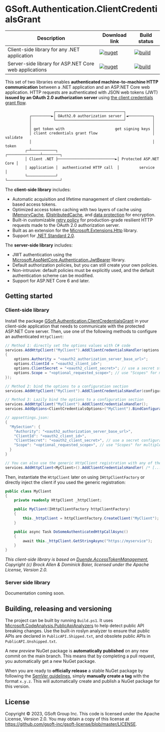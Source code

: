 # GSoft.Authentication.ClientCredentialsGrant

| Description                                           | Download link                                                                                                                                                                                                      | Build status                                                                                                                                                                                                                                                        |
|-------------------------------------------------------|--------------------------------------------------------------------------------------------------------------------------------------------------------------------------------------------------------------------|---------------------------------------------------------------------------------------------------------------------------------------------------------------------------------------------------------------------------------------------------------------------|
| Client-side library for any .NET application          | [![nuget](https://img.shields.io/nuget/v/GSoft.Extensions.Http.Authentication.ClientCredentialsGrant.svg?logo=nuget)](https://www.nuget.org/packages/GSoft.Extensions.Http.Authentication.ClientCredentialsGrant/) | [![build](https://img.shields.io/github/actions/workflow/status/gsoft-inc/gsoft-authentication-clientcredentialsgrant/publish.yml?logo=github&branch=main)](https://github.com/gsoft-inc/gsoft-authentication-clientcredentialsgrant/actions/workflows/publish.yml) |
| Server-side library for ASP.NET Core web applications | [![nuget](https://img.shields.io/nuget/v/GSoft.AspNetCore.Authentication.ClientCredentialsGrant.svg?logo=nuget)](https://www.nuget.org/packages/GSoft.AspNetCore.Authentication.ClientCredentialsGrant/)           | [![build](https://img.shields.io/github/actions/workflow/status/gsoft-inc/gsoft-authentication-clientcredentialsgrant/publish.yml?logo=github&branch=main)](https://github.com/gsoft-inc/gsoft-authentication-clientcredentialsgrant/actions/workflows/publish.yml) |

This set of two libraries enables **authenticated machine-to-machine HTTP communication** between a .NET application and an ASP.NET Core web application.
HTTP requests are authenticated with JSON web tokens (JWT) **issued by an OAuth 2.0 authorization server** using [the client credentials grant flow](https://www.rfc-editor.org/rfc/rfc6749#section-4.4).

```
                      ┌───────────────────────────────┐
           ┌─────────►│ OAuth2.0 authorization server │◄───────────┐
           │          └───────────────────────────────┘            │
           │                                                       │
           │ get token with                       get signing keys │
           │ client credentials grant flow                         │ validate
           │                                                       │    token
         ┌─┴───────────┐                           ┌───────────────┴────────┐
         │ Client .NET ├──────────────────────────►│ Protected ASP.NET Core │
         │ application │  authenticated HTTP call  │         service        │
         └─────────────┘                           └────────────────────────┘
```

The **client-side library** includes:

* Automatic acquisition and lifetime management of client credentials-based access tokens.
* Optimized access token caching with two layers of cache using [IMemoryCache](https://learn.microsoft.com/en-us/aspnet/core/performance/caching/memory), [IDistributedCache](https://learn.microsoft.com/en-us/aspnet/core/performance/caching/distributed), and [data protection](https://learn.microsoft.com/en-us/aspnet/core/security/data-protection/introduction) for encryption.
* Built-in customizable [retry policy](https://learn.microsoft.com/en-us/dotnet/architecture/microservices/implement-resilient-applications/implement-http-call-retries-exponential-backoff-polly) for production-grade resilient HTTP requests made to the OAuth 2.0 authorization server.
* Built as an extension for the [Microsoft.Extensions.Http](https://www.nuget.org/packages/Microsoft.Extensions.Http/) library.
* Support for [.NET Standard 2.0](https://learn.microsoft.com/en-us/dotnet/standard/net-standard?tabs=net-standard-2-0).

The **server-side library** includes:

* JWT authentication using the [Microsoft.AspNetCore.Authentication.JwtBearer](https://www.nuget.org/packages/Microsoft.AspNetCore.Authentication.JwtBearer) library.
* Default authorization policies, but you can still create your own policies.
* Non-intrusive: default policies must be explicitly used, and the default authentication scheme can be modified.
* Support for ASP.NET Core 6 and later.

## Getting started

### Client-side library

Install the package [GSoft.Authentication.ClientCredentialsGrant](https://www.nuget.org/packages/GSoft.Extensions.Http.Authentication.ClientCredentialsGrant/) in your client-side application
that needs to communicate with the protected ASP.NET Core server. Then, use one of the following methods to configure an authenticated `HttpClient`:

```csharp
// Method 1: directly set the options values with C# code
services.AddHttpClient("MyClient").AddClientCredentialsHandler(options =>
{
    options.Authority = "<oauth2_authorization_server_base_url>";
    options.ClientId = "<oauth2_client_id>";
    options.ClientSecret = "<oauth2_client_secret>"; // use a secret store instead of hardcoding the value
    options.Scope = "<optional_requested_scope>"; // use "Scopes" for multiple values
});

// Method 2: bind the options to a configuration section
services.AddHttpClient("MyClient").AddClientCredentialsHandler(configuration.GetRequiredSection("MySection").Bind);

// Method 3: Lazily bind the options to a configuration section
services.AddHttpClient("MyClient").AddClientCredentialsHandler();
services.AddOptions<ClientCredentialsOptions>("MyClient").BindConfiguration(configSectionPath: "MySection");

// appsettings.json:
{
  "MySection": {
    "Authority": "<oauth2_authorization_server_base_url>",
    "ClientId": "<oauth2_client_id>",
    "ClientSecret": "<oauth2_client_secret>", // use a secret configuration provider instead of hardcoding the value
    "Scope": "<optional_requested_scope>", // use "Scopes" for multiple values
  }
}

// You can also use the generic HttpClient registration with any of these methods:
services.AddHttpClient<MyClient>().AddClientCredentialsHandler( /* [...] */);
```

Then, instantiate the `HttpClient` later on using `IHttpClientFactory` or directly inject the client if you used the generic registration:

```csharp
public class MyClient
{
    private readonly HttpClient _httpClient;

    public MyClient(IHttpClientFactory httpClientFactory)
    {
        this._httpClient = httpClientFactory.CreateClient("MyClient");
    }

    public async Task DoSomeAuthenticatedHttpCallAsync()
    {
        await this._httpClient.GetStringAsync("https://myservice");
    }
}
```

_This client-side library is based on [Duende.AccessTokenManagement](https://github.com/DuendeSoftware/Duende.AccessTokenManagement/tree/1.1.0), Copyright (c) Brock Allen & Dominick Baier, licensed under the Apache License, Version 2.0._


### Server side library

Documentation coming soon.


## Building, releasing and versioning

The project can be built by running `Build.ps1`. It uses [Microsoft.CodeAnalysis.PublicApiAnalyzers](https://github.com/dotnet/roslyn-analyzers/blob/main/src/PublicApiAnalyzers/PublicApiAnalyzers.Help.md) to help detect public API breaking changes. Use the built-in roslyn analyzer to ensure that public APIs are declared in `PublicAPI.Shipped.txt`, and obsolete public APIs in `PublicAPI.Unshipped.txt`.

A new *preview* NuGet package is **automatically published** on any new commit on the main branch. This means that by completing a pull request, you automatically get a new NuGet package.

When you are ready to **officially release** a stable NuGet package by following the [SemVer guidelines](https://semver.org/), simply **manually create a tag** with the format `x.y.z`. This will automatically create and publish a NuGet package for this version.

## License

Copyright © 2023, GSoft Group Inc. This code is licensed under the Apache License, Version 2.0. You may obtain a copy of this license at https://github.com/gsoft-inc/gsoft-license/blob/master/LICENSE.
